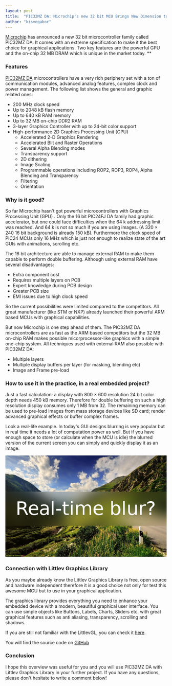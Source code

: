 ```yaml
---
layout: post
title:  "PIC32MZ DA: Microchip's new 32 bit MCU Brings New Dimension to Embedded Graphics"
author: "kisvegabor"
---
```


[Microchip]('http://www.microchip.com/') has announced a new 32 bit microcontroller family called PIC32MZ DA. It comes with an extreme specification to make it the best choice for graphical applications. Two key features are the powerful GPU and the on-chip 32 MB DRAM which is unique in the market today. **

### Features
[PIC32MZ DA](http://www.microchip.com/design-centers/32-bit/architecture/pic32mz-da-family) microcontrollers have a very rich periphery set with a ton of communication modules, advanced analog features, complex clock and power management. The following list shows the general and graphic related ones:

* 200 MHz clock speed
* Up to 2048 kB flash memory
* Up to 640 kB RAM memory
* Up to 32 MB on-chip DDR2 RAM
* 3-layer Graphics Controller with up to 24-bit color support
* High-performance 2D Graphics Processing Unit (GPU)
  * Accelerated 2-D Graphics Rendering
  * Accelerated Blit and Raster Operations
  * Several Alpha Blending modes
  * Transparency support
  * 2D dithering
  * Image Scaling
  * Programmable operations including ROP2, ROP3, ROP4, Alpha Blending and Transparency
  * Filtering
  * Orientation

### Why is it good?

So far Microchip hasn't got powerful microcontrollers with Graphics Processing Unit (GPU) . Only the 16 bit PIC24FJ DA family had graphic accelerator, but one could face difficulties when the 64 k addressing limit was reached. And 64 k is not so much if you are using images. (A 320 × 240 16 bit background is already 150 kB). Furthermore the clock speed of PIC24 MCUs only 16 MHz which is just not enough to realize state of the art GUIs with animations, scrolling etc. 

The 16 bit architecture are able to manage external RAM to make them capable to perform double buffering. Although using external RAM have several disadvantages: 
* Extra component cost
* Requires multiple layers on PCB 
* Expert knowledge during PCB design
* Greater PCB size
* EMI issues due to high clock speed

So the current possibilities were limited compared to the competitors. All great manufacturer (like STM or NXP) already launched their powerful ARM based MCUs with graphical capabilities.

But now Microchip is one step ahead of them. The PIC32MZ DA microcontrollers are as fast as the ARM based competitors but the 32 MB on-chip RAM makes possible micorprocessor-like graphics with a simple one-chip system. All techniques used with external RAM also possible with PIC32MZ DA:
* Multiple layers 
* Multiple display buffers per layer (for masking, blending etc)
* Image and Frame pre-load

### How to use it in the practice, in a real embedded project?
Just a fast calculation: a display with  800 × 600 resolution 24 bit color depth needs 450 kB memory. Therefore for double buffering on such a high resolution display consumes only 1 MB from 32. The remaining memory can be used to pre-load images from mass storage devices like SD card; render advanced graphical effects or buffer complex frames.

Look a real-life example. In today's GUI designs blurring is very popular but in real time it needs a lot of computation power as well. But if you have enough space to store (or calculate when the MCU is idle) the blurred version of the current screen you can simply and quickly display it as an image. 

![Partial blur effect on an image](/assets/pic32mz_da/blur.png)

### Connection with Littlev Graphics Library
As you maybe already know the Littlev Graphics Library is free, open source and hardware independent therefore it is a good choice not only for test this awesome MCU but to use in your graphical application. 

The graphics library provides everything you need to enhance your embedded device with a modern, beautiful graphical user interface. You can use simple objects like Buttons, Labels, Charts, Sliders etc. with great graphical features such as anti aliasing, transparency, scrolling and shadows. 

If you are still not familiar with the LittlevGL, you can check it [here](https://littlevgl.com).

You will find the source code on <a href='https://github.com/littlevgl'>GitHub</a>

### Conclusion 
I hope this overview was useful for you and you will use PIC32MZ DA with Littlev Graphics Library in your further project. If you have any questions, please don't hesitate to write a comment below!
